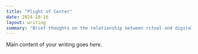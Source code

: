 ```yaml
---
title: "Plight of Center"
date: 2024-10-16
layout: writing
summary: "Brief thoughts on the relationship between ritual and digital media."
---
```


Main content of your writing goes here.